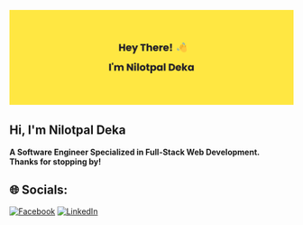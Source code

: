 ![Banner](banner.png)

## Hi, I'm **Nilotpal Deka**
**A Software Engineer Specialized in Full-Stack Web Development.
<br/>
Thanks for stopping by!**


## 🌐 Socials:
[![Facebook](https://img.shields.io/badge/Facebook-%231877F2.svg?logo=Facebook&logoColor=white)](https://facebook.com/itznilotpal) [![LinkedIn](https://img.shields.io/badge/LinkedIn-%230077B5.svg?logo=linkedin&logoColor=white)](https://linkedin.com/in/iamnilotpaldeka) 
